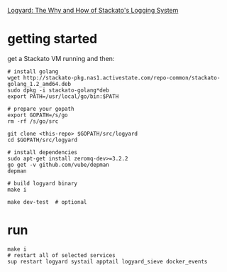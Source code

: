 [Logyard: The Why and How of Stackato's Logging System](http://www.activestate.com/blog/2013/04/logyard-why-and-how-stackatos-logging-system)

# getting started

get a Stackato VM running and then:


```
# install golang
wget http://stackato-pkg.nas1.activestate.com/repo-common/stackato-golang_1.2_amd64.deb
sudo dpkg -i stackato-golang*deb
export PATH=/usr/local/go/bin:$PATH

# prepare your gopath
export GOPATH=/s/go
rm -rf /s/go/src 

git clone <this-repo> $GOPATH/src/logyard
cd $GOPATH/src/logyard

# install dependencies
sudo apt-get install zeromq-dev>=3.2.2
go get -v github.com/vube/depman
depman

# build logyard binary
make i

make dev-test  # optional
```

# run

```
make i
# restart all of selected services
sup restart logyard systail apptail logyard_sieve docker_events
```

